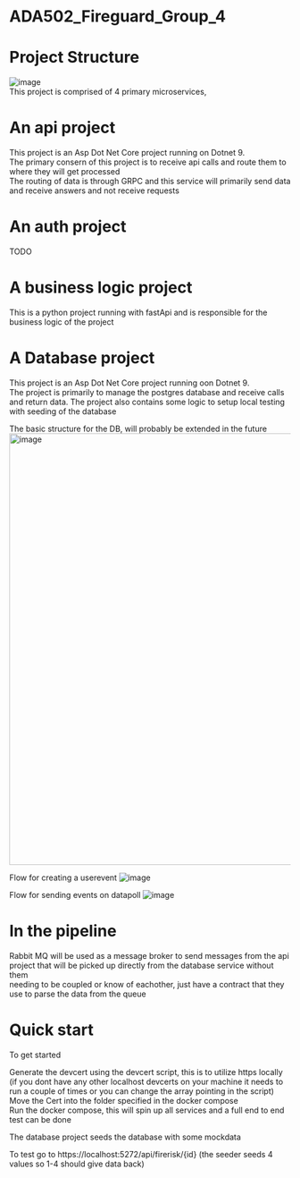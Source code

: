 # ADA502_Fireguard_Group_4

# Project Structure
![image](https://github.com/user-attachments/assets/42c0afe2-7434-40c5-97c0-7dc7eaeeb512)<br>
This project is comprised of 4 primary microservices, 
# An api project
This project is an Asp Dot Net Core project running on Dotnet 9. <br>
The primary consern of this project is to receive api calls and route them to where they will get processed <br> 
The routing of data is through GRPC and this service will primarily send data and receive answers and not receive requests
# An auth project
TODO
# A business logic project
This is a python project running with fastApi and is responsible for the business logic of the project
# A Database project
This project is an Asp Dot Net Core project running oon Dotnet 9. <br>
The project is primarily to manage the postgres database and receive calls and return data.
The project also contains some logic to setup local testing with seeding of the database

The basic structure for the DB, will probably be extended in the future <br>
<img width="772" alt="image" src="https://github.com/user-attachments/assets/9e81b259-ca86-4a1d-853f-7f85bde95520" /><br>

Flow for creating a userevent
![image](https://github.com/user-attachments/assets/b508cd73-a565-4a31-b54d-7b6d8ba8005e) <br>

Flow for sending events on datapoll
![image](https://github.com/user-attachments/assets/bd051f39-c079-48da-a6de-ddca196d8f7a) <br>


# In the pipeline
Rabbit MQ will be used as a message broker to send messages from the api project that will be picked up directly from the database service without them <br>
needing to be coupled or know of eachother, just have a contract that they use to parse the data from the queue





# Quick start

To get started <br>

Generate the devcert using the devcert script, this is to utilize https locally (if you dont have any other localhost devcerts on your machine it needs to run a couple of times or you can change the array pointing in the script) <br>
Move the Cert into the folder specified in the docker compose <br>
Run the docker compose, this will spin up all services and a full end to end test can be done <br>

The database project seeds the database with some mockdata <br>

To test go to https://localhost:5272/api/firerisk/{id} (the seeder seeds 4 values so 1-4 should give data back) <br>
